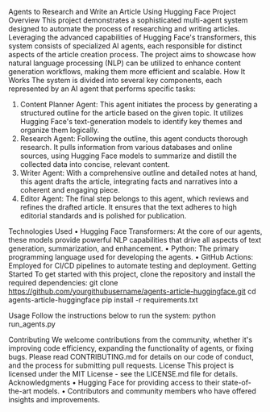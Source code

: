 Agents to Research and Write an Article Using Hugging Face
Project Overview
This project demonstrates a sophisticated multi-agent system designed to automate the process of researching and writing articles. Leveraging the advanced capabilities of Hugging Face's transformers, this system consists of specialized AI agents, each responsible for distinct aspects of the article creation process. The project aims to showcase how natural language processing (NLP) can be utilized to enhance content generation workflows, making them more efficient and scalable.
How It Works
The system is divided into several key components, each represented by an AI agent that performs specific tasks:
1.	Content Planner Agent: This agent initiates the process by generating a structured outline for the article based on the given topic. It utilizes Hugging Face's text-generation models to identify key themes and organize them logically.
2.	Research Agent: Following the outline, this agent conducts thorough research. It pulls information from various databases and online sources, using Hugging Face models to summarize and distill the collected data into concise, relevant content.
3.	Writer Agent: With a comprehensive outline and detailed notes at hand, this agent drafts the article, integrating facts and narratives into a coherent and engaging piece.
4.	Editor Agent: The final step belongs to this agent, which reviews and refines the drafted article. It ensures that the text adheres to high editorial standards and is polished for publication.

Technologies Used
•	Hugging Face Transformers: At the core of our agents, these models provide powerful NLP capabilities that drive all aspects of text generation, summarization, and enhancement.
•	Python: The primary programming language used for developing the agents.
•	GitHub Actions: Employed for CI/CD pipelines to automate testing and deployment.
Getting Started
To get started with this project, clone the repository and install the required dependencies:
git clone https://github.com/yourgithubusername/agents-article-huggingface.git
cd agents-article-huggingface
pip install -r requirements.txt

Usage
Follow the instructions below to run the system:
python run_agents.py


Contributing
We welcome contributions from the community, whether it's improving code efficiency, expanding the functionality of agents, or fixing bugs. Please read CONTRIBUTING.md for details on our code of conduct, and the process for submitting pull requests.
License
This project is licensed under the MIT License - see the LICENSE.md file for details.
Acknowledgments
•	Hugging Face for providing access to their state-of-the-art models.
•	Contributors and community members who have offered insights and improvements.


